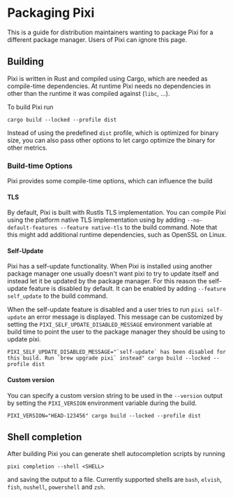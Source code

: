 # Packaging Pixi

This is a guide for distribution maintainers wanting to package Pixi for a different package manager.
Users of Pixi can ignore this page.

## Building

Pixi is written in Rust and compiled using Cargo, which are needed as compile-time dependencies.
At runtime Pixi needs no dependencies in other than the runtime it was compiled against (`libc`, ...).

To build Pixi run
```shell
cargo build --locked --profile dist
```
Instead of using the predefined `dist` profile, which is optimized for binary size, you can also pass other options to
let cargo optimize the binary for other metrics.

### Build-time Options

Pixi provides some compile-time options, which can influence the build

#### TLS

By default, Pixi is built with Rustls TLS implementation. You can compile Pixi using the platform native TLS implementation
using by adding `--no-default-features --feature native-tls` to the build command. Note that this might add additional
runtime dependencies, such as OpenSSL on Linux.

#### Self-Update

Pixi has a self-update functionality. When Pixi is installed using another package manager one usually doesn't want pixi
to try to update itself and instead let it be updated by the package manager.
For this reason the self-update feature is disabled by default. It can be enabled by adding `--feature self_update` to
the build command.

When the self-update feature is disabled and a user tries to run `pixi self-update` an error message is displayed. This
message can be customized by setting the `PIXI_SELF_UPDATE_DISABLED_MESSAGE` environment variable at build time to point
the user to the package manager they should be using to update pixi.
```shell
PIXI_SELF_UPDATE_DISABLED_MESSAGE="`self-update` has been disabled for this build. Run `brew upgrade pixi` instead" cargo build --locked --profile dist
```

#### Custom version

You can specify a custom version string to be used in the `--version` output by setting the `PIXI_VERSION` environment variable during the build.

```shell
PIXI_VERSION="HEAD-123456" cargo build --locked --profile dist
```

## Shell completion

After building Pixi you can generate shell autocompletion scripts by running
```shell
pixi completion --shell <SHELL>
```
and saving the output to a file.
Currently supported shells are `bash`, `elvish`, `fish`, `nushell`, `powershell` and `zsh`.
